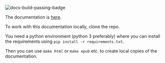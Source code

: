 ![docs-build-passing-badge](https://readthedocs.org/projects/flux-party/badge/?version=latest)

The documentation is [here](https://docs.flux.party/en/latest/).

To work with this documentation locally, clone the repo.

You need a python environment (python 3 preferably) where you can install the requirements using ``pip install -r requirements.txt``.

Then you can use ``make html`` or ``make epub`` etc. to create local copies of the documentation.
